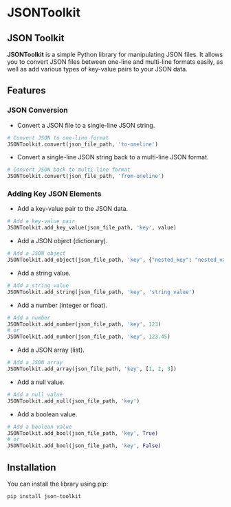 # JSONToolkit
 
## JSON Toolkit

**JSONToolkit** is a simple Python library for manipulating JSON files. It allows you to convert JSON files between one-line and multi-line formats easily, as well as add various types of key-value pairs to your JSON data.

## Features

### JSON Conversion
- Convert a JSON file to a single-line JSON string.
```python
# Convert JSON to one-line format
JSONToolkit.convert(json_file_path, 'to-oneline') 
```
- Convert a single-line JSON string back to a multi-line JSON format.
```python
# Convert JSON back to multi-line format
JSONToolkit.convert(json_file_path, 'from-oneline')
```

### Adding Key JSON Elements

- Add a key-value pair to the JSON data.
```python
# Add a key-value pair
JSONToolkit.add_key_value(json_file_path, 'key', value)
```

- Add a JSON object (dictionary).
```python
# Add a JSON object
JSONToolkit.add_object(json_file_path, 'key', {"nested_key": "nested_value"})
```

- Add a string value.
```python
# Add a string value
JSONToolkit.add_string(json_file_path, 'key', 'string_value')
```

- Add a number (integer or float).
```python
# Add a number
JSONToolkit.add_number(json_file_path, 'key', 123)
# or
JSONToolkit.add_number(json_file_path, 'key', 123.45)
```

- Add a JSON array (list).
```python
# Add a JSON array
JSONToolkit.add_array(json_file_path, 'key', [1, 2, 3])
```

- Add a null value.
```python
# Add a null value
JSONToolkit.add_null(json_file_path, 'key')
```

- Add a boolean value.
```python
# Add a boolean value
JSONToolkit.add_bool(json_file_path, 'key', True)
# or
JSONToolkit.add_bool(json_file_path, 'key', False)
```

## Installation

You can install the library using pip:

```sh
pip install json-toolkit
